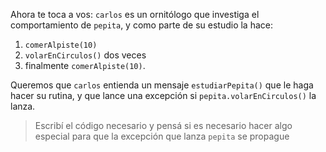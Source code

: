 Ahora te toca a vos: `carlos` es un ornitólogo que investiga el comportamiento de `pepita`, y como parte de su estudio la hace:

1. `comerAlpiste(10)`
2. `volarEnCirculos()`  dos veces 
3. finalmente `comerAlpiste(10)`. 

Queremos que `carlos` entienda un mensaje `estudiarPepita()` que le haga hacer su rutina, y que lance una excepción si `pepita.volarEnCirculos()` la lanza.
 
> Escribí el código necesario y pensá si es necesario hacer algo especial para que la excepción que lanza `pepita` se propague

